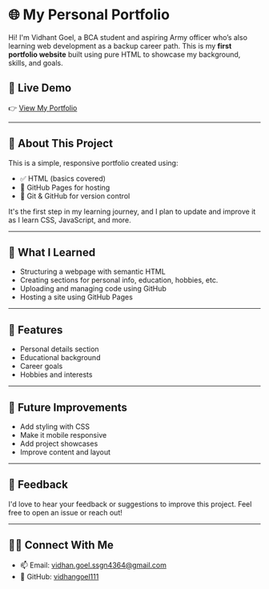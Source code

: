 # 🌐 My Personal Portfolio

Hi! I'm Vidhant Goel, a BCA student and aspiring Army officer who’s also learning web development as a backup career path. This is my **first portfolio website** built using pure 
HTML to showcase my background, skills, and goals.

## 🔗 Live Demo

👉 [View My Portfolio](https://vidhangoel111.github.io/Portfolio/)

---

## 📄 About This Project

This is a simple, responsive portfolio created using:
- ✅ HTML (basics covered)
- 🎯 GitHub Pages for hosting
- 📁 Git & GitHub for version control

It's the first step in my learning journey, and I plan to update and improve it as I learn CSS, JavaScript, and more.

---

## 🧠 What I Learned

- Structuring a webpage with semantic HTML
- Creating sections for personal info, education, hobbies, etc.
- Uploading and managing code using GitHub
- Hosting a site using GitHub Pages

---

## 🔧 Features

- Personal details section
- Educational background
- Career goals
- Hobbies and interests

---

## 📌 Future Improvements

- Add styling with CSS
- Make it mobile responsive
- Add project showcases
- Improve content and layout

---

## 🙏 Feedback

I'd love to hear your feedback or suggestions to improve this project. Feel free to open an issue or reach out!

---

## 🧑‍💻 Connect With Me

- 📫 Email: vidhan.goel.ssgn4364@gmail.com
- 🔗 GitHub: [vidhangoel111](https://github.com/vidhangoel111)
